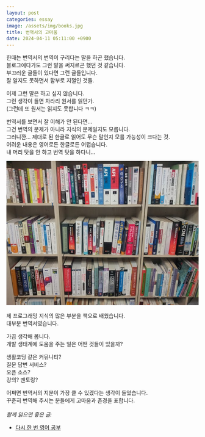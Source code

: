 ```yaml
---
layout: post
categories: essay
image: /assets/img/books.jpg
title: 번역서의 고마움
date: 2024-04-11 05:11:00 +0900
---
```


한때는 번역서의 번역이 구리다는 말을 하곤 했습니다.  
블로그에다가도 그런 말을 써지르곤 했던 것 같습니다.  
부끄러운 글들이 있다면 그런 글들입니다.  
잘 알지도 못하면서 함부로 지껄인 것들.

이제 그런 말은 하고 싶지 않습니다.  
그런 생각이 들면 차라리 원서를 읽던가.  
(그런데 또 원서는 읽지도 못합니다 ㅋㅋ)
 
번역서를 보면서 잘 이해가 안 된다면...  
그건 번역의 문제가 아니라 지식의 문제일지도 모릅니다.  
그러니깐... 제대로 된 한글로 읽어도 무슨 말인지 모를 가능성이 크다는 것.  
어려운 내용은 영어로든 한글로든 어렵습니다.  
내 머리 탓을 안 하고 번역 탓을 하다니...

![프로그래밍 번역서들](/assets/img/books.jpg)

제 프로그래밍 지식의 많은 부분을 책으로 배웠습니다.    
대부분 번역서였습니다.

가끔 생각해 봅니다.  
개발 생태계에 도움을 주는 일은 어떤 것들이 있을까?  

생활코딩 같은 커뮤니티?  
질문 답변 서비스?  
오픈 소스?  
강의? 멘토링?  

어쩌면 번역서의 지분이 가장 클 수 있겠다는 생각이 들었습니다.  
꾸준히 번역해 주시는 분들에게 고마움과 존경을 표합니다.
<br>
<br>
*함께 읽으면 좋은 글:*
* [다시 한 번 영어 공부](/essay/2024/04/02/again-english.html)